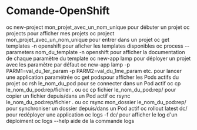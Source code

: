 # Comande-OpenShift
oc new-project mon_projet_avec_un_nom_unique pour débuter un projet
oc projects pour afficher mes projets
oc project mon_projet_avec_un_nom_unique pour entrer dans un projet
oc get templates -n openshift pour aficher les templates disponibles
oc process --parameters nom_du_template -n openshift pour afficher la documentation de chaque paramètre du template
oc new-app lamp pour déployer un projet avec les paramètre par défaut
oc new-app lamp -p PARM1=val_du_1er_param -p PARM2=val_du_1me_param etc. pour lancer une application paramétrée
oc get podspour afficher les Pods actifs du projet
oc rsh le_nom_du_pod pour se connecter dans un Pod actif
oc cp le_nom_du_pod:rep/fichier . ou oc cp fichier le_nom_du_pod:rep/ pour copier un fichier depuis/dans un Pod actif
oc rsync le_nom_du_pod:rep/fichier . ou oc rsync mon_dossier le_nom_du_pod:rep/ pour synchroniser un dossier depuis/dans un Pod actif
oc rollout latest dc/<name> pour redéployer une application
oc logs -f dc/<name> pour afficher le log d'un déploiment
oc logs --help aide de la commande logs
